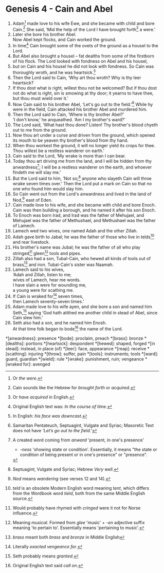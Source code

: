 # Genesis 4 - Cain and Abel

1. Adam[^Adam] made love to his wife Ewe, and she became with child and bore
   Cain.[^Cain] She said, ‘Mid the help of the Lord I have brought
   forth[^brought-forth] a were.’
2. Later she bore his brother Abel.
   <br/>Now Abel kept flocks, and Cain worked the ground.
3. In time[^time] Cain brought some of the ovets of the ground as a housel to
   the Lord.
4. But Abel also brought a housel – fat dealths from some of the firstborn of
   his flock. The Lord looked with fondness on Abel and his housel,
5. but on Cain and his housel he did not look with fondness. So Cain was
   thoroughly wroth, and he was heartsick.[^heartsick]
6. Then the Lord said to Cain, ‘Why art thou wroth? Why is thy leer heartsick?
7. If thou dost what is right, willest thou not be welcomed? But if thou dost
   not do what is right, sin is smowing at thy door; it yearns to have thee,
   but thou must wield over it.’
8. Now Cain said to his brother Abel, ‘Let's go out to the field.’[^field]
   While hy were in the field, Cain attacked his brother Abel and murdered him.
9. Then the Lord said to Cain, ‘Where is thy brother Abel?’
   <br/>‘I don't know,’ he anqueathed. ‘Am I my brother's ward?’
10. The Lord said, ‘What hast thou done? Listen! Thy brother's blood chyeth out
    to me from the ground.
11. Now thou art under a curse and driven from the ground, which opened its
    mouth to be yeaven thy brother's blood from thy hand.
12. When thou workest the ground, it will no longer yield its crops for thee.
    Thou willest be a restless wanderer on earth.’
13. Cain said to the Lord, ‘My wrake is more than I can bear.
14. Today thou art driving me from the land, and I will be hidden from thy
    anwardness[^anwardness]; I will be a restless wanderer on the earth, and
    whoever findeth me will slay me.’
15. But the Lord said to him, ‘Not so;[^not-so] anyone who slayeth Cain will
    throe wrake seven times over.’ Then the Lord put a mark on Cain so that no
    one who found him would slay him.
16. So Cain went out from the Lord's anwardness and lived in the land of
    Nod,[^Nod] east of Eden.
17. Cain made love to his wife, and she became with child and bore Enoch. Cain
    was then building a borough, and he named it after his son Enoch.
18. To Enoch was born Irad, and Irad was the father of Mehujael, and Mehujael
    was the father of Methushael, and Methushael was the father of Lamech.
19. Lamech wed two wives, one named Adah and the other Zillah.
20. Adah gave birth to Jabal; he was the father of those who live in
    telds[^telds] and rear livestock.
21. His brother's name was Jubal; he was the father of all who play
    stringed[^stringed] gleen[^gleen] tools and pipes.
22. Zillah also had a son, Tubal-Cain, who hewed all kinds of tools out of
    brass[^brass] and iron. Tubal-Cain's sister was Naamah.
23. Lamech said to his wives,
    <br/>‘Adah and Zillah, listen to me;
    <br/>wives of Lamech, hear me words.
    <br/>I have slain a were for wounding me,
    <br/>a young were for scathing me.
24. If Cain is wraked for[^wraked-for] seven times,
    <br/>then Lamech seventy-seven times.’
25. Adam made love to his wife ayen, and she bore a son and named him
    Seth,[^Seth] saying ‘God hath atithed me another child in stead of Abel,
    since Cain slew him.’
26. Seth also had a son, and he named him Enosh.
    <br/>At that time folk began to bode[^bode] the name of the Lord.

<!-- Abbreviations -->
*[anwardness]: presence
*[bode]: proclaim, preach
*[brass]: bronze
*[dealths]: portions
*[heartsick]: despondent
*[hewed]: shaped, forged
*[in stead]: instead, in place (of)
*[leer]: face, appearance
*[reap]: receive
*[scathing]: injuring
*[throw]: suffer, pain
*[tools]: instruments; tools
*[ward]: guard, guardian
*[wield]: rule
*[wrake]: punishment, ruin; vengeance
*[wraked for]: avenged

<!-- Footnotes -->
[^Adam]: Or *the were*.
[^Cain]: Cain sounds like the Hebrew for *brought forth* or *acquired*.
[^brought-forth]: Or *have acquired* in English.
[^time]: Original English text was: *In the course of time*.
[^heartsick]: In English: *his face was downcast*.
[^field]: Samaritan Pentateuch, Septuagint, Vulgate and Syriac; Masoretic Text
    does not have *‘Let’s go out to the field.’*
[^anwardness]: A created word coming from *anward* 'present, in one's presence'
    + *-ness* 'showing state or condition'. Essentially, it means "the state or
      condition of being present or in one's presence" or "presence".
[^not-so]: Septuagint, Vulgate and Syriac; Hebrew *Very well*.
[^Nod]: *Nod* means *wandering* (see verses 12 and 14).
[^telds]: *teld* is an obsolete Modern English word meaning *tent*, which
    differs from the Wordbook word *tield*, both from the same Middle English
    source.
[^stringed]: Would probably have rhymed with *cringed* were it not for Norse
    influence.
[^gleen]: Meaning *musical*. Formed from *glee* 'music' + *-en* adjective
    suffix meaning 'to pertain to'. Essentially means 'pertaining to music'.
[^brass]: *brass* meant both *brass* and *bronze* in Middle English
[^wraked-for]: Literally *exacted vengeance for*.
[^Seth]: Seth probably means *granted*.
[^bode]: Original English text said *call on*.

